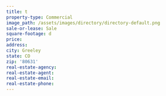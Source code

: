 ```yaml
---
title: t
property-type: Commercial
image_path: /assets/images/directory/directory-default.png
sale-or-lease: Sale
square-footage: d
price:
address:
city: Greeley
state: CO
zip: '80631'
real-estate-agency:
real-estate-agent:
real-estate-email:
real-estate-phone:
---
```



